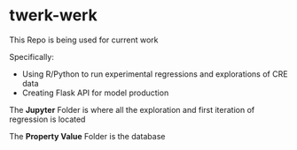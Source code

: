 # twerk-werk

This Repo is being used for current work

Specifically:
 - Using R/Python to run experimental regressions and explorations of CRE data
 - Creating Flask API for model production
 
The **Jupyter** Folder is where all the exploration and first iteration of regression is located

The **Property Value** Folder is the database



